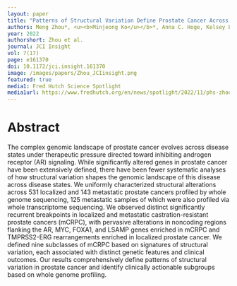 ```yaml
---
layout: paper
title: "Patterns of Structural Variation Define Prostate Cancer Across Disease States"
authors: Meng Zhou*, <u><b>Minjeong Ko</u></b>*, Anna C. Hoge, Kelsey Luu, Yuzhen Liu, Magdalena L. Russell, William W. Hannon, Zhenwei Zhang, Jian Carrot-Zhang, Rameen Beroukhim, Eliezer M. Van Allen, Atish D. Choudhury, Peter S. Nelson, Matthew L. Freedman, Mary-Ellen Taplin<sup>+</sup>, Matthew Meyerson<sup>+</sup>, Srinivas R. Viswanathan<sup>+</sup>, <b><u>Gavin Ha<sup>+</sup></u></b>.
year: 2022
authorshort: Zhou et al.
journal: JCI Insight 
vol: 7(17)
page: e161370
doi: 10.1172/jci.insight.161370
image: /images/papers/Zhou_JCIinsight.png
featured: true
media1: Fred Hutch Science Spotlight
media1url: https://www.fredhutch.org/en/news/spotlight/2022/11/phs-zhou-jciinsight.html
---
```


# Abstract
The complex genomic landscape of prostate cancer evolves across disease states under therapeutic pressure directed toward inhibiting androgen receptor (AR) signaling. While significantly altered genes in prostate cancer have been extensively defined, there have been fewer systematic analyses of how structural variation shapes the genomic landscape of this disease across disease states. We uniformly characterized structural alterations across 531 localized and 143 metastatic prostate cancers profiled by whole genome sequencing, 125 metastatic samples of which were also profiled via whole transcriptome sequencing. We observed distinct significantly recurrent breakpoints in localized and metastatic castration-resistant prostate cancers (mCRPC), with pervasive alterations in noncoding regions flanking the AR, MYC, FOXA1, and LSAMP genes enriched in mCRPC and TMPRSS2-ERG rearrangements enriched in localized prostate cancer. We defined nine subclasses of mCRPC based on signatures of structural variation, each associated with distinct genetic features and clinical outcomes. Our results comprehensively define patterns of structural variation in prostate cancer and identify clinically actionable subgroups based on whole genome profiling.
